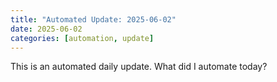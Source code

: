 ```yaml
---
title: "Automated Update: 2025-06-02"
date: 2025-06-02
categories: [automation, update]
---
```


This is an automated daily update. What did I automate today?
